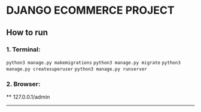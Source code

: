 # DJANGO ECOMMERCE PROJECT


## How to run
### 1. Terminal:
`python3 manage.py makemigrations`
`python3 manage.py migrate`
`python3 manage.py createsuperuser`
`python3 manage.py runserver`

### 2. Browser:
** 127.0.0.1/admin


----------
